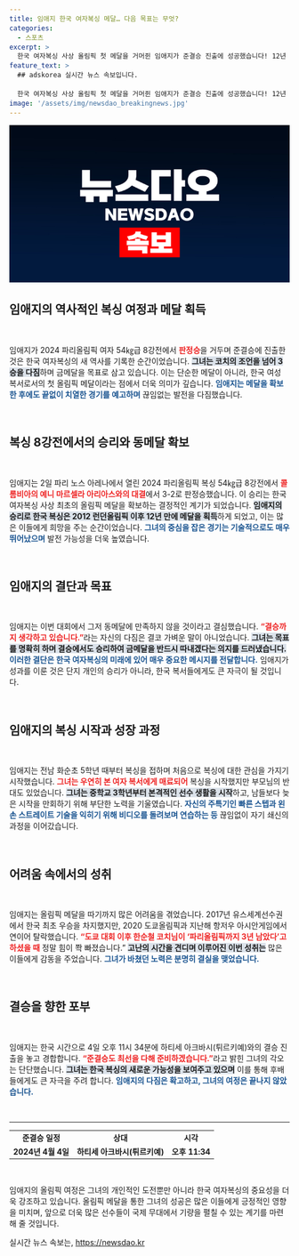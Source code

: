 ```yaml
---
title: 임애지 한국 여자복싱 메달… 다음 목표는 무엇?
categories:
  - 스포츠
excerpt: >
  한국 여자복싱 사상 올림픽 첫 메달을 거머쥔 임애지가 준결승 진출에 성공했습니다! 12년 만의 메달 도전에서 그는 금메달을 향한 강한 의지를 보이며 복싱 역사에 새로운 이정표를 세우고 있습니다.
feature_text: >
  ## adskorea 실시간 뉴스 속보입니다.

  한국 여자복싱 사상 올림픽 첫 메달을 거머쥔 임애지가 준결승 진출에 성공했습니다! 12년 만의 메달 도전에서 그는 금메달을 향한 강한 의지를 보이며 복싱 역사에 새로운 이정표를 세우고 있습니다.
image: '/assets/img/newsdao_breakingnews.jpg'
---
```


<p><img src="/assets/img/newsdao_breakingnews.jpg" alt="adskorea 속보" /></p>

<h2 data-ke-size="size26">임애지의 역사적인 복싱 여정과 메달 획득</h2>

<p data-ke-size="size16">&nbsp;</p>

<p>임애지가 2024 파리올림픽 여자 54㎏급 8강전에서 <b><span style="color: #ee2323;">판정승</span></b>을 거두며 준결승에 진출한 것은 한국 여자복싱의 새 역사를 기록한 순간이었습니다. <b><span style="background-color: #21538527;">그녀는 코치의 조언을 넘어 3승을 다짐</span></b>하며 금메달을 목표로 삼고 있습니다. 이는 단순한 메달이 아니라, 한국 여성 복서로서의 첫 올림픽 메달이라는 점에서 더욱 의미가 깊습니다. <b><span style="color: #1a5490;">임애지는 메달을 확보한 후에도 끝없이 치열한 경기를 예고하며</span></b> 끊임없는 발전을 다짐했습니다.</p>

<p data-ke-size="size16">&nbsp;</p>

<h2 data-ke-size="size26">복싱 8강전에서의 승리와 동메달 확보</h2>

<p data-ke-size="size16">&nbsp;</p>

<p>임애지는 2일 파리 노스 아레나에서 열린 2024 파리올림픽 복싱 54㎏급 8강전에서 <b><span style="color: #ee2323;">콜롬비아의 예니 마르셀라 아리아스와의 대결</span></b>에서 3-2로 판정승했습니다. 이 승리는 한국 여자복싱 사상 최초의 올림픽 메달을 확보하는 결정적인 계기가 되었습니다. <b><span style="background-color: #21538527;">임애지의 승리로 한국 복싱은 2012 런던올림픽 이후 12년 만에 메달을 획득</span></b>하게 되었고, 이는 많은 이들에게 희망을 주는 순간이었습니다. <b><span style="color: #1a5490;">그녀의 중심을 잡은 경기는 기술적으로도 매우 뛰어났으며</span></b> 발전 가능성을 더욱 높였습니다.</p>

<p data-ke-size="size16">&nbsp;</p>

<h2 data-ke-size="size26">임애지의 결단과 목표</h2>

<p data-ke-size="size16">&nbsp;</p>

<p>임애지는 이번 대회에서 그저 동메달에 만족하지 않을 것이라고 결심했습니다. <b><span style="color: #ee2323;">“결승까지 생각하고 있습니다.”</span></b>라는 자신의 다짐은 결코 가벼운 말이 아니었습니다. <b><span style="background-color: #21538527;">그녀는 목표를 명확히 하며 결승에서도 승리하여 금메달을 반드시 따내겠다는 의지를 드러냈습니다.</span></b> <b><span style="color: #1a5490;">이러한 결단은 한국 여자복싱의 미래에 있어 매우 중요한 메시지를 전달합니다.</span></b> 임애지가 성과를 이룬 것은 단지 개인의 승리가 아니라, 한국 복서들에게도 큰 자극이 될 것입니다.</p>

<p data-ke-size="size16">&nbsp;</p>

<h2 data-ke-size="size26">임애지의 복싱 시작과 성장 과정</h2>

<p data-ke-size="size16">&nbsp;</p>

<p>임애지는 전남 화순초 5학년 때부터 복싱을 접하며 처음으로 복싱에 대한 관심을 가지기 시작했습니다. <b><span style="color: #ee2323;">그녀는 우연히 본 여자 복서에게 매료되어</span></b> 복싱을 시작했지만 부모님의 반대도 있었습니다. <b><span style="background-color: #21538527;">그녀는 중학교 3학년부터 본격적인 선수 생활을 시작</span></b>하고, 남들보다 늦은 시작을 만회하기 위해 부단한 노력을 기울였습니다. <b><span style="color: #1a5490;">자신의 주특기인 빠른 스텝과 왼손 스트레이트 기술을 익히기 위해 비디오를 돌려보며 연습하는 등</span></b> 끊임없이 자기 쇄신의 과정을 이어갔습니다.</p>

<p data-ke-size="size16">&nbsp;</p>

<h2 data-ke-size="size26">어려움 속에서의 성취</h2>

<p data-ke-size="size16">&nbsp;</p>

<p>임애지는 올림픽 메달을 따기까지 많은 어려움을 겪었습니다. 2017년 유스세계선수권에서 한국 최초 우승을 차지했지만, 2020 도쿄올림픽과 지난해 항저우 아시안게임에서 연이어 탈락했습니다. <b><span style="color: #ee2323;">“도쿄 대회 이후 한순철 코치님이 ‘파리올림픽까지 3년 남았다’고 하셨을 때</span></b> 정말 힘이 쫙 빠졌습니다.” <b><span style="background-color: #21538527;">고난의 시간을 견디며 이루어진 이번 성취는</span></b> 많은 이들에게 감동을 주었습니다. <b><span style="color: #1a5490;">그녀가 바쳤던 노력은 분명히 결실을 맺었습니다.</span></b></p>

<p data-ke-size="size16">&nbsp;</p>

<h2 data-ke-size="size26">결승을 향한 포부</h2>

<p data-ke-size="size16">&nbsp;</p>

<p>임애지는 한국 시간으로 4일 오후 11시 34분에 하티세 아크바시(튀르키예)와의 결승 진출을 놓고 경합합니다. <b><span style="color: #ee2323;">“준결승도 최선을 다해 준비하겠습니다.”</span></b>라고 밝힌 그녀의 각오는 단단했습니다. <b><span style="background-color: #21538527;">그녀는 한국 복싱의 새로운 가능성을 보여주고 있으며</span></b> 이를 통해 후배들에게도 큰 자극을 주려 합니다. <b><span style="color: #1a5490;">임애지의 다짐은 확고하고, 그녀의 여정은 끝나지 않았습니다.</span></b></p>

<p data-ke-size="size16">&nbsp;</p>

<hr />

<table style="width: 100%;">
<tbody>
<tr>
<td style="text-align: center; height: 17px;"><b>준결승 일정</b></td>
<td style="text-align: center; height: 17px;"><b>상대</b></td>
<td style="text-align: center; height: 17px;"><b>시각</b></td>
</tr>
<tr>
<td style="text-align: center; height: 17px;"><b>2024년 4월 4일</b></td>
<td style="text-align: center; height: 17px;"><b>하티세 아크바시(튀르키예)</b></td>
<td style="text-align: center; height: 17px;"><b>오후 11:34</b></td>
</tr>
</tbody>
</table>

<p data-ke-size="size16">&nbsp;</p>

<p>임애지의 올림픽 여정은 그녀의 개인적인 도전뿐만 아니라 한국 여자복싱의 중요성을 더욱 강조하고 있습니다. 올림픽 메달을 통한 그녀의 성공은 많은 이들에게 긍정적인 영향을 미치며, 앞으로 더욱 많은 선수들이 국제 무대에서 기량을 펼칠 수 있는 계기를 마련해 줄 것입니다.</p>
실시간 뉴스 속보는, <a href="https://newsdao.kr" rel="dofollow">https://newsdao.kr</a>



